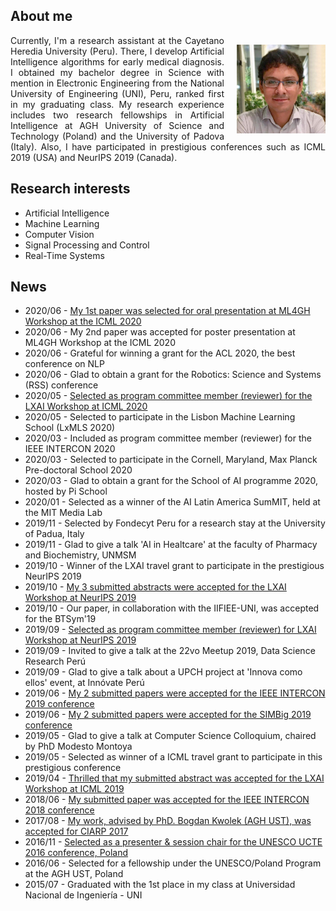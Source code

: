 <h2>About me</h2>
<p>
<img style="float: right; margin: 15px 0px 10px 20px;" src="/dennishnf-photo.jpg" alt="90" width="142" height="142" /> 
<p align="justify" style="text-indent:0"> 
<!-- <img style="float: left; margin: 15px 20px 10px 0px;" src="/dennishnf-photo.jpg" alt="90" width="142" height="142" /> 
<p align="justify" style="text-indent:0"> -->
Currently, I'm a research assistant at the Cayetano Heredia University (Peru). There, I develop Artificial Intelligence algorithms for early medical diagnosis. I obtained my bachelor degree in Science with mention in Electronic Engineering from the National University of Engineering (UNI), Peru, ranked first in my graduating class. My research experience includes two research fellowships in Artificial Intelligence at AGH University of Science and Technology (Poland) and the University of Padova (Italy). Also, I have participated in prestigious conferences such as ICML 2019 (USA) and NeurIPS 2019 (Canada).
</p>
</p>
<h2>Research interests</h2>
<p>
<ul>
<li>Artificial Intelligence</li>
<li>Machine Learning</li>
<li>Computer Vision</li>
<li>Signal Processing and Control</li>
<li>Real-Time Systems</li>
</ul>
</p>
<h2>News</h2>
<p>
<ul>

<li>2020/06 - <a href="https://mlforglobalhealth.org/schedule/">
My 1st paper was selected for oral presentation at ML4GH Workshop at the ICML 2020</a></li>

<li>2020/06 - My 2nd paper was accepted for poster presentation at ML4GH Workshop at the ICML 2020</li>

<li>2020/06 - Grateful for winning a grant for the ACL 2020, the best conference on NLP</li>

<li>2020/06 - Glad to obtain a grant for the Robotics: Science and Systems (RSS) conference</li>

<li>2020/05 - <a href="https://www.latinxinai.org/icml-2020#workshop-org">
Selected as program committee member (reviewer) for the LXAI Workshop at ICML 2020</a></li>

<li>2020/05 - Selected to participate in the Lisbon Machine Learning School (LxMLS 2020)</li>

<li>2020/03 - Included as program committee member (reviewer) for the IEEE INTERCON 2020</li>

<li>2020/03 - Selected to participate in the Cornell, Maryland, Max Planck Pre-doctoral School 2020</li>

<li>2020/03 - Glad to obtain a grant for the School of AI programme 2020, hosted by Pi School</li>

<li>2020/01 - Selected as a winner of the AI Latin America SumMIT, held at the MIT Media Lab</li>

<li>2019/11 - Selected by Fondecyt Peru for a research stay at the University of Padua, Italy</li>

<li>2019/11 - Glad to give a talk 'AI in Healtcare' at the faculty of Pharmacy and Biochemistry, UNMSM</li>

<li>2019/10 - Winner of the LXAI travel grant to participate in the prestigious NeurIPS 2019</li>

<li>2019/10 - <a href="https://www.latinxinai.org/neurips-2019-presenters">
My 3 submitted abstracts were accepted for the LXAI Workshop at NeurIPS 2019</a></li>

<li>2019/10 - Our paper, in collaboration with the IIFIEE-UNI, was accepted for the BTSym'19</li>

<li>2019/09 - <a href="https://www.latinxinai.org/neurips-2019#nips-org">
Selected as program committee member (reviewer) for LXAI Workshop at NeurIPS 2019</a></li>

<li>2019/09 - Invited to give a talk at the 22vo Meetup 2019, Data Science Research Perú</li>

<li>2019/09 - Glad to give a talk about a UPCH project at 'Innova como ellos' event, at Innóvate Perú</li>

<li>2019/06 - <a href="https://ieeexplore.ieee.org/xpl/conhome/8846111/proceeding">
My 2 submitted papers were accepted for the IEEE INTERCON 2019 conference</a></li>

<li>2019/06 - <a href="https://simbig.org/SIMBig2019/en/program.html">
My 2 submitted papers were accepted for the SIMBig 2019 conference</a></li>

<li>2019/05 - Glad to give a talk at Computer Science Colloquium, chaired by PhD Modesto Montoya</li>

<li>2019/05 - Selected as winner of a ICML travel grant to participate in this prestigious conference</li>

<li>2019/04 - <a href="https://www.latinxinai.org/icml-2019-presenters">
Thrilled that my submitted abstract was accepted for the LXAI Workshop at ICML 2019</a></li>

<li>2018/06 - <a href="https://ieeexplore.ieee.org/xpl/conhome/8484861/proceeding">
My submitted paper was accepted for the IEEE INTERCON 2018 conference</a></li>

<li>2017/08 - <a href="https://dblp.org/db/conf/ciarp/ciarp2017.html">
My work, advised by PhD. Bogdan Kwolek (AGH UST), was accepted for CIARP 2017</a></li>

<li>2016/11 - <a href="http://www.unesco.agh.edu.pl/fileadmin/default/templates/css/j/unesco/system/program_UCTE_2016_v12_2016_12_06x.pdf">
Selected as a presenter & session chair for the UNESCO UCTE 2016 conference, Poland</a></li>

<li>2016/06 - Selected for a fellowship under the UNESCO/Poland Program at the AGH UST, Poland</li>

<li>2015/07 - Graduated with the 1st place in my class at Universidad Nacional de Ingeniería - UNI</li>

</ul>
</p>
